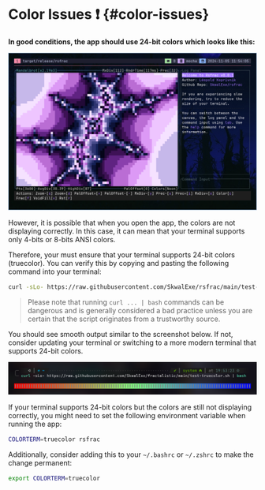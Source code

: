 # Color Issues ❗ {#color-issues}

**In good conditions, the app should use 24-bit colors which looks like this:**

![Normal Colors](https://raw.githubusercontent.com/SkwalExe/rsfrac/main/assets/banner.png)

However, it is possible that when you open the app, the colors are not displaying correctly. In this case, it can mean that your terminal supports only 4-bits or 8-bits ANSI colors.

Therefore, your must ensure that your terminal supports 24-bit colors (truecolor). You can verify this by copying and pasting the following command into your terminal:

```bash
curl -sLo- https://raw.githubusercontent.com/SkwalExe/rsfrac/main/test-truecolor.sh | bash
```

> Please note that running `curl ... | bash` commands can be dangerous and is generally considered a bad practice unless you are certain that the script originates from a trustworthy source.

You should see smooth output similar to the screenshot below. If not, consider updating your terminal or switching to a more modern terminal that supports 24-bit colors.

![Preview](./assets/truecolor.png)

If your terminal supports 24-bit colors but the colors are still not displaying correctly, you might need to set the following environment variable when running the app:

```bash
COLORTERM=truecolor rsfrac
```

Additionally, consider adding this to your `~/.bashrc` or `~/.zshrc` to make the change permanent:

```bash
export COLORTERM=truecolor
```
